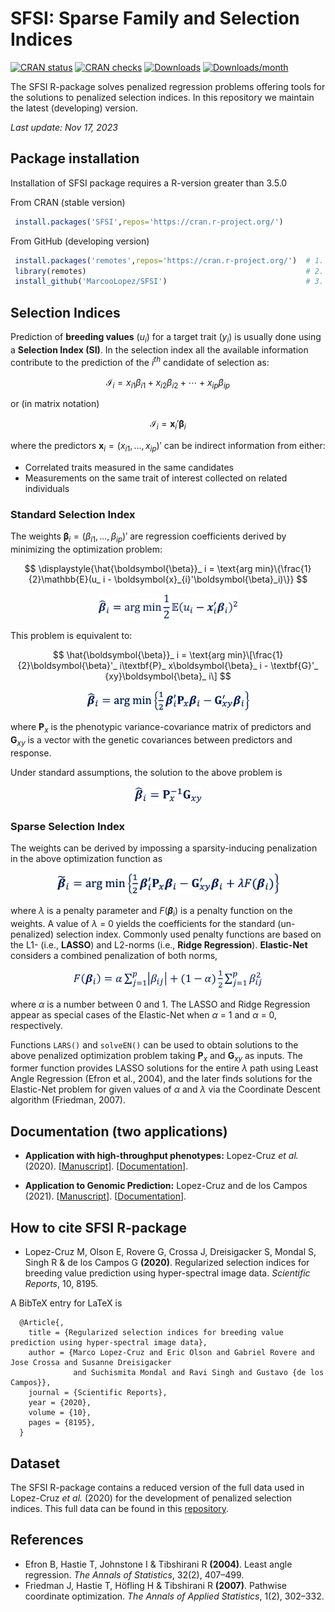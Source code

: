 # SFSI: Sparse Family and Selection Indices

[![CRAN status](https://www.r-pkg.org/badges/version/SFSI?color=green)](https://CRAN.R-project.org/package=SFSI)
[![CRAN checks](https://badges.cranchecks.info/worst/SFSI.svg)](https://cran.r-project.org/web/checks/check_results_SFSI.html)
[![Downloads](https://cranlogs.r-pkg.org/badges/grand-total/SFSI)](http://www.r-pkg.org/pkg/SFSI)
[![Downloads/month](http://cranlogs.r-pkg.org/badges/SFSI?color=blue)](http://www.r-pkg.org/pkg/SFSI)

The SFSI R-package solves penalized regression problems offering tools for the solutions to penalized selection indices. In this repository we maintain the latest (developing) version.

*Last update: Nov 17, 2023*

## Package installation

Installation of SFSI package requires a R-version greater than 3.5.0

From CRAN (stable version)
```r
 install.packages('SFSI',repos='https://cran.r-project.org/')
```

From GitHub (developing version)
```r
 install.packages('remotes',repos='https://cran.r-project.org/')  # 1. install remotes
 library(remotes)                                                 # 2. load the library
 install_github('MarcooLopez/SFSI')                               # 3. install SFSI from GitHub
```

## Selection Indices

Prediction of **breeding values** ($u_i$) for a target trait ($y_i$) is usually done using a **Selection Index (SI)**.
In the selection index all the available information contribute to the prediction of the $i^{th}$ candidate of selection as:

$$
\displaystyle{\mathcal{I}_ i= x_{i1}\beta_{i1} + x_{i2}\beta_{i2} + \cdots + x_{ip}\beta_{ip}}
$$

or (in matrix notation)

$$
\displaystyle{\mathcal{I}_ i = \boldsymbol{x}_{i}'\boldsymbol{\beta}_i}
$$

where the predictors $\boldsymbol{x}_ i= (x_{i1},...,x_{ip})'$ can be indirect information from either:

- Correlated traits measured in the same candidates
- Measurements on the same trait of interest collected on related individuals

### Standard Selection Index

The weights $\boldsymbol{\beta}_ i = (\beta_{i1},...,\beta_{ip})'$ are regression coefficients derived by minimizing the optimization problem:

$$
\displaystyle{\hat{\boldsymbol{\beta}}_ i = \text{arg min}\{\frac{1}{2}\mathbb{E}(u_ i - \boldsymbol{x}_{i}'\boldsymbol{\beta}_i)\}}
$$

<p align="center">
<img src="https://github.com/MarcooLopez/SFSI/blob/main/vignettes/Img3.png" height="42"/>
</p>

This problem is equivalent to:

$$
\hat{\boldsymbol{\beta}}_ i = \text{arg min}\[\frac{1}{2}\boldsymbol{\beta}'_ i\textbf{P}_ x\boldsymbol{\beta}_ i - \textbf{G}'_ {xy}\boldsymbol{\beta}_ i\]
$$

<p align="center">
<img src="https://github.com/MarcooLopez/SFSI/blob/main/vignettes/Img4.png" height="33"/>
</p>

where $\textbf{P}_ x$ is the phenotypic variance-covariance matrix of predictors and $\textbf{G}_{xy}$ is a vector with the genetic covariances between predictors and response.

Under standard assumptions, the solution to the above problem is

<p align="center">
<img src="https://github.com/MarcooLopez/SFSI/blob/main/vignettes/Img5.png" height="28"/>
</p>

### Sparse Selection Index
The weights can be derived by impossing a sparsity-inducing penalization in the above optimization function as

<p align="center">
<img src="https://github.com/MarcooLopez/SFSI/blob/main/vignettes/Img6.png" height="35"/>
</p>

where <i>&lambda;</i> is a penalty parameter and <i>F</i>(<b><i>&beta;</i></b><sub>i</sub>)
is a penalty function on the weights. A value of <i>&lambda;</i> = 0 yields the coefficients for the standard (un-penalized) selection index. Commonly used penalty functions are based on the L1- (i.e., **LASSO**) and L2-norms (i.e., **Ridge Regression**). **Elastic-Net** considers a combined penalization of both norms,

<p align="center">
<img src="https://github.com/MarcooLopez/SFSI/blob/main/vignettes/Img10.png" height="30"/>
</p>

where <i>&alpha;</i> is a number between 0 and 1. The LASSO and Ridge Regression appear as special cases of the Elastic-Net when <i>&alpha;</i> = 1 and <i>&alpha;</i> = 0, respectively.

Functions `LARS()` and `solveEN()` can be used to obtain solutions to the above penalized optimization problem taking <b>P</b><sub><i>x</i></sub> and <b>G</b><sub><i>xy</i></sub> as inputs. The former function provides LASSO solutions for the entire <i>&lambda;</i> path using Least Angle Regression (Efron et al., 2004), and the later finds solutions for the Elastic-Net problem for given values of <i>&alpha;</i> and <i>&lambda;</i> via the Coordinate Descent algorithm (Friedman, 2007). 

## Documentation (two applications)
* **Application with high-throughput phenotypes:**
Lopez-Cruz *et al.* (2020). [[Manuscript](https://www.nature.com/articles/s41598-020-65011-2)]. [[Documentation](http://htmlpreview.github.io/?https://github.com/MarcooLopez/SFSI/blob/master/inst/doc/PSI-documentation.html)].

* **Application to Genomic Prediction:**
Lopez-Cruz and de los Campos (2021). [[Manuscript](https://doi.org/10.1093/genetics/iyab030)]. [[Documentation](http://htmlpreview.github.io/?https://github.com/MarcooLopez/SFSI/blob/master/inst/doc/SSI-documentation.html)].

## How to cite SFSI R-package
* Lopez-Cruz M, Olson E, Rovere G, Crossa J, Dreisigacker S, Mondal S, Singh R & de los Campos G **(2020)**. Regularized selection indices for breeding value prediction using hyper-spectral image data. *Scientific Reports*, 10, 8195.

A BibTeX entry for LaTeX is
```
  @Article{,
    title = {Regularized selection indices for breeding value prediction using hyper-spectral image data},
    author = {Marco Lopez-Cruz and Eric Olson and Gabriel Rovere and Jose Crossa and Susanne Dreisigacker
              and Suchismita Mondal and Ravi Singh and Gustavo {de los Campos}},
    journal = {Scientific Reports},
    year = {2020},
    volume = {10},
    pages = {8195},
  }
```

## Dataset
The SFSI R-package contains a reduced version of the full data used in Lopez-Cruz *et al.* (2020) for the development of penalized selection indices. This full data can be found in this [repository](https://github.com/MarcooLopez/Data_for_Lopez-Cruz_et_al_2020).

## References
* Efron B, Hastie T, Johnstone I & Tibshirani R **(2004)**. Least angle regression. *The Annals of Statistics*, 32(2), 407–499.
* Friedman J, Hastie T, Höfling H & Tibshirani R **(2007)**. Pathwise coordinate optimization. *The Annals of Applied Statistics*, 1(2), 302–332.
